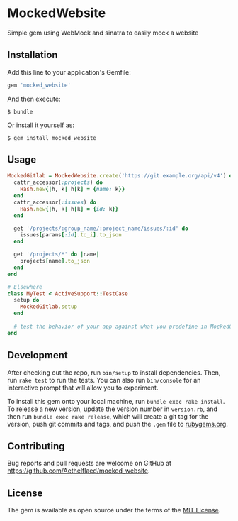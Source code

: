 # MockedWebsite

Simple gem using WebMock and sinatra to easily mock a website

## Installation

Add this line to your application's Gemfile:

```ruby
gem 'mocked_website'
```

And then execute:

    $ bundle

Or install it yourself as:

    $ gem install mocked_website

## Usage

```ruby
MockedGitlab = MockedWebsite.create('https://git.example.org/api/v4') do
  cattr_accessor(:projects) do
    Hash.new{|h, k| h[k] = {name: k}}
  end
  cattr_accessor(:issues) do
    Hash.new{|h, k| h[k] = {id: k}}
  end

  get '/projects/:group_name/:project_name/issues/:id' do
    issues[params[:id].to_i].to_json
  end

  get '/projects/*' do |name|
    projects[name].to_json
  end
end

# Elsewhere
class MyTest < ActiveSupport::TestCase
  setup do
    MockedGitlab.setup
  end
  
  # test the behavior of your app against what you predefine in MockedGitlab
end
```

## Development

After checking out the repo, run `bin/setup` to install dependencies. Then, run `rake test` to run the tests. You can also run `bin/console` for an interactive prompt that will allow you to experiment.

To install this gem onto your local machine, run `bundle exec rake install`. To release a new version, update the version number in `version.rb`, and then run `bundle exec rake release`, which will create a git tag for the version, push git commits and tags, and push the `.gem` file to [rubygems.org](https://rubygems.org).

## Contributing

Bug reports and pull requests are welcome on GitHub at https://github.com/Aethelflaed/mocked_website.

## License

The gem is available as open source under the terms of the [MIT License](https://opensource.org/licenses/MIT).
